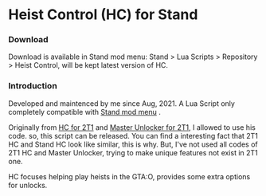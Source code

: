 # Heist Control (HC) for Stand

### Download

Download is available in Stand mod menu: Stand > Lua Scripts > Repository > Heist Control, will be kept latest version of HC.

### Introduction

Developed and maintenced by me since Aug, 2021.
A Lua Script only completely compatible with [Stand mod menu](https://stand.gg) .

Originally from [HC for 2T1](https://github.com/jhowkNx/Heist-Control-v2) and [Master Unlocker for 2T1](https://github.com/jhowkNx/Master-Unlocker), I allowed to use his code. so, this script can be released. You can find a interesting fact that 2T1 HC and Stand HC look like similar, this is why.
But, I've not used all codes of 2T1 HC and Master Unlocker, trying to make unique features not exist in 2T1 one.

HC focuses helping play heists in the GTA:O, provides some extra options for unlocks.
